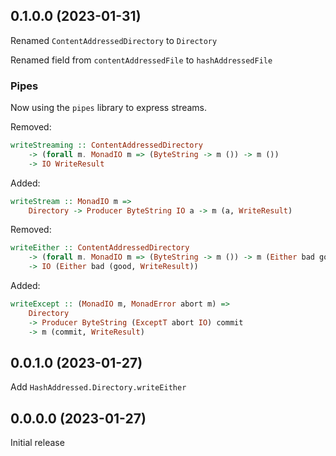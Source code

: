0.1.0.0 (2023-01-31)
----------------------------------------------------------------

Renamed `ContentAddressedDirectory` to `Directory`

Renamed field from `contentAddressedFile` to `hashAddressedFile`

### Pipes

Now using the `pipes` library to express streams.

Removed:

```haskell
writeStreaming :: ContentAddressedDirectory
    -> (forall m. MonadIO m => (ByteString -> m ()) -> m ())
    -> IO WriteResult
```

Added:

```haskell
writeStream :: MonadIO m =>
    Directory -> Producer ByteString IO a -> m (a, WriteResult)
```

Removed:

```haskell
writeEither :: ContentAddressedDirectory
    -> (forall m. MonadIO m => (ByteString -> m ()) -> m (Either bad good))
    -> IO (Either bad (good, WriteResult))
```

Added:

```haskell
writeExcept :: (MonadIO m, MonadError abort m) =>
    Directory
    -> Producer ByteString (ExceptT abort IO) commit
    -> m (commit, WriteResult)
```


0.0.1.0 (2023-01-27)
----------------------------------------------------------------

Add `HashAddressed.Directory.writeEither`


0.0.0.0 (2023-01-27)
----------------------------------------------------------------

Initial release

